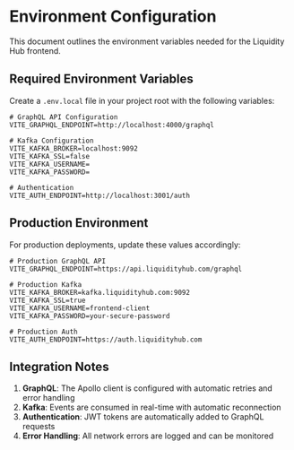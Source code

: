 
# Environment Configuration

This document outlines the environment variables needed for the Liquidity Hub frontend.

## Required Environment Variables

Create a `.env.local` file in your project root with the following variables:

```env
# GraphQL API Configuration
VITE_GRAPHQL_ENDPOINT=http://localhost:4000/graphql

# Kafka Configuration
VITE_KAFKA_BROKER=localhost:9092
VITE_KAFKA_SSL=false
VITE_KAFKA_USERNAME=
VITE_KAFKA_PASSWORD=

# Authentication
VITE_AUTH_ENDPOINT=http://localhost:3001/auth
```

## Production Environment

For production deployments, update these values accordingly:

```env
# Production GraphQL API
VITE_GRAPHQL_ENDPOINT=https://api.liquidityhub.com/graphql

# Production Kafka
VITE_KAFKA_BROKER=kafka.liquidityhub.com:9092
VITE_KAFKA_SSL=true
VITE_KAFKA_USERNAME=frontend-client
VITE_KAFKA_PASSWORD=your-secure-password

# Production Auth
VITE_AUTH_ENDPOINT=https://auth.liquidityhub.com
```

## Integration Notes

1. **GraphQL**: The Apollo client is configured with automatic retries and error handling
2. **Kafka**: Events are consumed in real-time with automatic reconnection
3. **Authentication**: JWT tokens are automatically added to GraphQL requests
4. **Error Handling**: All network errors are logged and can be monitored

